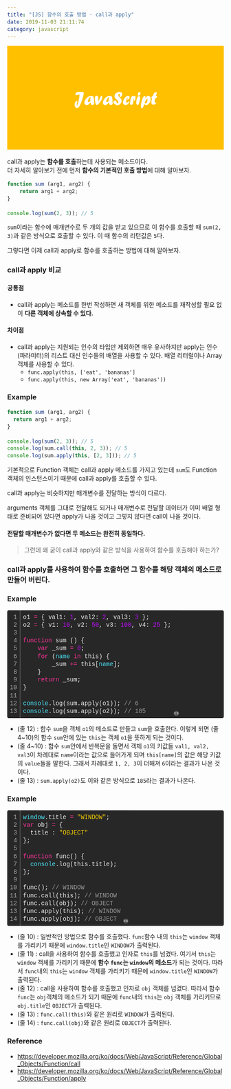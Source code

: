 ```yaml
---
title: "[JS] 함수의 호출 방법 - call과 apply"
date: 2019-11-03 21:11:74
category: javascript
---
```


![](images/javascript.png)

call과 apply는 **함수를 호출**하는데 사용되는 메소드이다.  
더 자세히 알아보기 전에 먼저 **함수의 기본적인 호출 방법**에 대해 알아보자.

```js
function sum (arg1, arg2) {
    return arg1 + arg2;
}
 
console.log(sum(2, 3)); // 5
```

`sum`이라는 함수에 매개변수로 두 개의 값을 받고 있으므로 이 함수를 호출할 때 `sum(2, 3)`과 같은 방식으로 호출할 수 있다. 이 때 함수의 리턴값은 `5`다.

그렇다면 이제 call과 apply로 함수를 호출하는 방법에 대해 알아보자.

### call과 apply 비교
#### 공통점
- call과 apply는 메소드를 한번 작성하면 새 객체를 위한 메소드를 재작성할 필요 없이 **다른 객체에 상속할 수 있다.**

#### 차이점
- call과 apply는 지원되는 인수의 타입만 제외하면 매우 유사하지만 apply는 인수(파라미터)의 리스트 대신 인수들의 배열을 사용할 수 있다. 배열 리터럴이나 Array 객체를 사용할 수 있다.
    - `func.apply(this, ['eat', 'bananas']`
    - `func.apply(this, new Array('eat', 'bananas'))` 

### Example
```js
function sum (arg1, arg2) {
  return arg1 + arg2;
}

console.log(sum(2, 3)); // 5
console.log(sum.call(this, 2, 3)); // 5
console.log(sum.apply(this, [2, 3])); // 5
```

기본적으로 Function 객체는 call과 apply 메소드를 가지고 있는데 `sum`도 Function 객체의 인스턴스이기 때문에 call과 apply를 호출할 수 있다.

call과 apply는 비슷하지만 매개변수를 전달하는 방식이 다르다.

arguments 객체를 그대로 전달해도 되거나 매개변수로 전달할 데이터가 이미 배열 형태로 준비되어 있다면 apply가 나을 것이고 그렇지 않다면 call이 나을 것이다.

#### 전달할 매개변수가 없다면 두 메소드는 완전히 동일하다.

> 그런데 왜 굳이 call과 apply와 같은 방식을 사용하여 함수를 호출해야 하는가?

### call과 apply를 사용하여 함수를 호출하면 그 함수를 해당 객체의 메소드로 만들어 버린다.

### Example

<div class="colorscripter-code" style="color:#f0f0f0;font-family:Consolas, 'Liberation Mono', Menlo, Courier, monospace !important; position:relative !important;overflow:auto"><table class="colorscripter-code-table" style="margin:0;padding:0;border:none;background-color:#272727;border-radius:4px;" cellspacing="0" cellpadding="0"><tr><td style="padding:6px;border-right:2px solid #4f4f4f"><div style="margin:0;padding:0;word-break:normal;text-align:right;color:#aaa;font-family:Consolas, 'Liberation Mono', Menlo, Courier, monospace !important;line-height:130%"><div style="line-height:130%">1</div><div style="line-height:130%">2</div><div style="line-height:130%">3</div><div style="line-height:130%">4</div><div style="line-height:130%">5</div><div style="line-height:130%">6</div><div style="line-height:130%">7</div><div style="line-height:130%">8</div><div style="line-height:130%">9</div><div style="line-height:130%">10</div><div style="line-height:130%">11</div><div style="line-height:130%">12</div><div style="line-height:130%">13</div></div></td><td style="padding:6px 0;text-align:left"><div style="margin:0;padding:0;color:#f0f0f0;font-family:Consolas, 'Liberation Mono', Menlo, Courier, monospace !important;line-height:130%"><div style="padding:0 6px; white-space:pre; line-height:130%">o1&nbsp;<span style="color:#0086b3"></span><span style="color:#ff3399">=</span>&nbsp;{&nbsp;val1:&nbsp;<span style="color:#c10aff">1</span>,&nbsp;val2:&nbsp;<span style="color:#c10aff">2</span>,&nbsp;val3:&nbsp;<span style="color:#c10aff">3</span>&nbsp;};</div><div style="padding:0 6px; white-space:pre; line-height:130%">o2&nbsp;<span style="color:#0086b3"></span><span style="color:#ff3399">=</span>&nbsp;{&nbsp;v1:&nbsp;<span style="color:#c10aff">10</span>,&nbsp;v2:&nbsp;<span style="color:#c10aff">50</span>,&nbsp;v3:&nbsp;<span style="color:#c10aff">100</span>,&nbsp;v4:&nbsp;<span style="color:#c10aff">25</span>&nbsp;};</div><div style="padding:0 6px; white-space:pre; line-height:130%">&nbsp;</div><div style="padding:0 6px; white-space:pre; line-height:130%"><span style="color:#ff3399">function</span>&nbsp;sum&nbsp;()&nbsp;{</div><div style="padding:0 6px; white-space:pre; line-height:130%">&nbsp;&nbsp;&nbsp;&nbsp;<span style="color:#ff3399">var</span>&nbsp;_sum&nbsp;<span style="color:#0086b3"></span><span style="color:#ff3399">=</span>&nbsp;<span style="color:#c10aff">0</span>;</div><div style="padding:0 6px; white-space:pre; line-height:130%">&nbsp;&nbsp;&nbsp;&nbsp;<span style="color:#ff3399">for</span>&nbsp;(<span style="color:#4be6fa">name</span>&nbsp;<span style="color:#ff3399">in</span>&nbsp;this)&nbsp;{</div><div style="padding:0 6px; white-space:pre; line-height:130%">&nbsp;&nbsp;&nbsp;&nbsp;&nbsp;&nbsp;&nbsp;&nbsp;_sum&nbsp;<span style="color:#0086b3"></span><span style="color:#ff3399">+</span><span style="color:#0086b3"></span><span style="color:#ff3399">=</span>&nbsp;this[<span style="color:#4be6fa">name</span>];</div><div style="padding:0 6px; white-space:pre; line-height:130%">&nbsp;&nbsp;&nbsp;&nbsp;}</div><div style="padding:0 6px; white-space:pre; line-height:130%">&nbsp;&nbsp;&nbsp;&nbsp;<span style="color:#ff3399">return</span>&nbsp;_sum;</div><div style="padding:0 6px; white-space:pre; line-height:130%">}</div><div style="padding:0 6px; white-space:pre; line-height:130%">&nbsp;</div><div style="padding:0 6px; white-space:pre; line-height:130%"><span style="color:#4be6fa">console</span>.log(sum.apply(o1));&nbsp;<span style="color:#999999">//&nbsp;6</span></div><div style="padding:0 6px; white-space:pre; line-height:130%"><span style="color:#4be6fa">console</span>.log(sum.apply(o2));&nbsp;<span style="color:#999999">//&nbsp;185</span></div></div></td><td style="vertical-align:bottom;padding:0 2px 4px 0"><a href="http://colorscripter.com/info#e" target="_blank" style="text-decoration:none;color:white"><span style="font-size:9px;word-break:normal;background-color:#4f4f4f;color:white;border-radius:10px;padding:1px">cs</span></a></td></tr></table></div>

- (줄 12) : 함수 `sum`을 객체 `o1`의 메소드로 만들고 `sum`을 호출한다. 이렇게 되면 (줄 4~10)의 함수 `sum`안에 있는 `this`는 객체 `o1`을 뜻하게 되는 것이다.
- (줄 4~10) : 함수 `sum`안에서 반복문을 돌면서 객체 `o1`의 키값들 `val1, val2, val3`이 차례대로 `name`이라는 값으로 들어가게 되며 `this[name]`의 값은 해당 키값의 `value`들을 말한다. 그래서 차례대로 `1, 2, 3`이 더해져 `6`이라는 결과가 나온 것이다.
- (줄 13) : `sum.apply(o2)`도 이와 같은 방식으로 `185`라는 결과가 나온다.

### Example

<div class="colorscripter-code" style="color:#f0f0f0;font-family:Consolas, 'Liberation Mono', Menlo, Courier, monospace !important; position:relative !important;overflow:auto"><table class="colorscripter-code-table" style="margin:0;padding:0;border:none;background-color:#272727;border-radius:4px;" cellspacing="0" cellpadding="0"><tr><td style="padding:6px;border-right:2px solid #4f4f4f"><div style="margin:0;padding:0;word-break:normal;text-align:right;color:#aaa;font-family:Consolas, 'Liberation Mono', Menlo, Courier, monospace !important;line-height:130%"><div style="line-height:130%">1</div><div style="line-height:130%">2</div><div style="line-height:130%">3</div><div style="line-height:130%">4</div><div style="line-height:130%">5</div><div style="line-height:130%">6</div><div style="line-height:130%">7</div><div style="line-height:130%">8</div><div style="line-height:130%">9</div><div style="line-height:130%">10</div><div style="line-height:130%">11</div><div style="line-height:130%">12</div><div style="line-height:130%">13</div><div style="line-height:130%">14</div></div></td><td style="padding:6px 0;text-align:left"><div style="margin:0;padding:0;color:#f0f0f0;font-family:Consolas, 'Liberation Mono', Menlo, Courier, monospace !important;line-height:130%"><div style="padding:0 6px; white-space:pre; line-height:130%"><span style="color:#4be6fa">window</span>.title&nbsp;<span style="color:#0086b3"></span><span style="color:#ff3399">=</span>&nbsp;<span style="color:#ffd500">"WINDOW"</span>;</div><div style="padding:0 6px; white-space:pre; line-height:130%"><span style="color:#ff3399">var</span>&nbsp;obj&nbsp;<span style="color:#0086b3"></span><span style="color:#ff3399">=</span>&nbsp;{</div><div style="padding:0 6px; white-space:pre; line-height:130%">&nbsp;&nbsp;title&nbsp;:&nbsp;<span style="color:#ffd500">"OBJECT"</span></div><div style="padding:0 6px; white-space:pre; line-height:130%">};</div><div style="padding:0 6px; white-space:pre; line-height:130%">&nbsp;</div><div style="padding:0 6px; white-space:pre; line-height:130%"><span style="color:#ff3399">function</span>&nbsp;func()&nbsp;{</div><div style="padding:0 6px; white-space:pre; line-height:130%">&nbsp;&nbsp;<span style="color:#4be6fa">console</span>.log(this.title);</div><div style="padding:0 6px; white-space:pre; line-height:130%">};</div><div style="padding:0 6px; white-space:pre; line-height:130%">&nbsp;</div><div style="padding:0 6px; white-space:pre; line-height:130%">func();&nbsp;<span style="color:#999999">//&nbsp;WINDOW</span></div><div style="padding:0 6px; white-space:pre; line-height:130%">func.call(this);&nbsp;<span style="color:#999999">//&nbsp;WINDOW</span></div><div style="padding:0 6px; white-space:pre; line-height:130%">func.call(obj);&nbsp;<span style="color:#999999">//&nbsp;OBJECT</span></div><div style="padding:0 6px; white-space:pre; line-height:130%">func.apply(this);&nbsp;<span style="color:#999999">//&nbsp;WINDOW</span></div><div style="padding:0 6px; white-space:pre; line-height:130%">func.apply(obj);&nbsp;<span style="color:#999999">//&nbsp;OBJECT</span></div></div></td><td style="vertical-align:bottom;padding:0 2px 4px 0"><a href="http://colorscripter.com/info#e" target="_blank" style="text-decoration:none;color:white"><span style="font-size:9px;word-break:normal;background-color:#4f4f4f;color:white;border-radius:10px;padding:1px">cs</span></a></td></tr></table></div>

- (줄 10) : 일반적인 방법으로 함수를 호출했다. `func`함수 내의 `this`는 `window` 객체를 가리키기 때문에 `window.title`인 `WINDOW`가 출력된다.
- (줄 11) : call을 사용하여 함수를 호출했고 인자로 `this`를 넘겼다. 여기서 `this`는 `window` 객체를 가리키기 때문에 **함수 `func`는 `window`의 메소드**가 되는 것이다. 따라서 `func`내의 `this`는 `window` 객체를 가리키기 때문에 `window.title`인 `WINDOW`가 출력된다.
- (줄 12) : call을 사용하여 함수를 호출했고 인자로 `obj` 객체를 넘겼다. 따라서 함수 `func`는 `obj`객체의 메소드가 되기 때문에 `func`내의 `this`는 `obj` 객체를 가리키므로 `obj.title`인 `OBJECT`가 출력된다.
- (줄 13) : `func.call(this)`와 같은 원리로 `WINDOW`가 출력된다.
- (줄 14) : `func.call(obj)`와 같은 원리로 `OBJECT`가 출력된다.


### Reference
- https://developer.mozilla.org/ko/docs/Web/JavaScript/Reference/Global_Objects/Function/call
- https://developer.mozilla.org/ko/docs/Web/JavaScript/Reference/Global_Objects/Function/apply